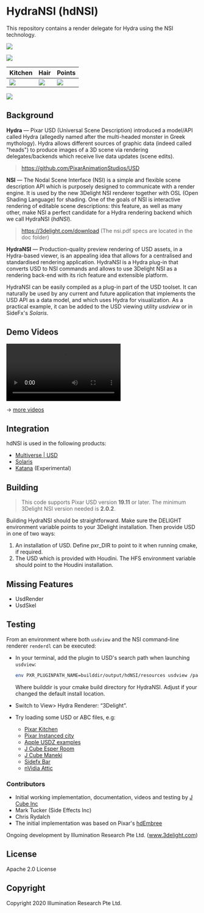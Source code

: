 # HydraNSI (hdNSI)

This repository contains a render delegate for Hydra using the NSI technology.

![](/uploads/8bc6d08ad137bea790682be25bd9f5f3/nsi_kitchen.png)

![](/uploads/d9f5310cc88d6adddeffa4238ecdb9ed/NSI_Solaris.jpg)

| Kitchen | Hair | Points |
| -------- | -------- | -------- | 
| ![](/uploads/c9e2fa6aa4f3cf0f559e6c71efd0b5e8/nsi_kitchen_detail.png) | ![](/uploads/53a9d2d71039d834649beeff557c1fb1/nsi_1M_hair.png)   | ![](/uploads/444a58398fd19d55e2dffd0520736e23/pointcloud-color-size.png)  |


![](https://assets.gitlab-static.net/uploads/-/system/project/avatar/7466299/hydra_gitlab_128px.png)


## Background

**Hydra** — Pixar USD (Universal Scene Description) introduced a model/API called Hydra (allegedly named after the multi-headed monster in Greek mythology). Hydra allows different sources of graphic data (indeed called "heads") to produce images of a 3D scene via rendering delegates/backends which receive live data updates (scene edits).

> https://github.com/PixarAnimationStudios/USD

**NSI** — The Nodal Scene Interface (NSI) is a simple and flexible scene description API which is purposely designed to communicate with a render engine. It is used by the new 3Delight NSI renderer together with OSL (Open Shading Language) for shading. One of the goals of NSI is interactive rendering of editable scene descriptions: this feature, as well as many other, make NSI a perfect candidate for a Hydra rendering backend which we call HydraNSI (*hdNSI*). 

> https://3delight.com/download (The nsi.pdf specs are located in the doc folder)

**HydraNSI** — Production-quality preview rendering of USD assets, in a Hydra-based viewer, is an appealing idea that allows for a centralised and standardised rendering application. HydraNSI is a Hydra plug-in that converts USD to NSI commands and allows to use 3Delight NSI as a rendering back-end with its rich feature and extensible platform.

HydraNSI can be easily compiled as a plug-in part of the USD toolset. It can naturally be used by any current and future application that implements the USD API as a data model, and which uses Hydra for visualization. As a practical example, it can be added to the USD viewing utility *usdview* or in SideFx's *Solaris*.

## Demo Videos

![Demo Video](https://gitlab.com/3DelightOpenSource/HydraNSI/uploads/683abdd0535432b4483ff9135833ebcf/out.mp4)

→ [more videos](https://gitlab.com/3DelightOpenSource/HydraNSI/wikis/Videos)


## Integration

hdNSI is used in the following products:

- [Multiverse | USD](https://multi-verse.io)
- [Solaris](https://sidefx.com)
- [Katana](https://foundry.com) (Experimental)

## Building
> This code supports Pixar USD version **19.11** or later.
> The minimum 3Delight NSI version needed is **2.0.2**.

Building HydraNSI should be straightforward. Make sure the DELIGHT environment variable points to your 3Delight installation. Then provide USD in one of two ways:

1. An installation of USD. Define pxr_DIR to point to it when running cmake, if required.
2. The USD which is provided with Houdini. The HFS environment variable should point to the Houdini installation.

## Missing Features

- UsdRender
- UsdSkel

## Testing

From an environment where both `usdview` and the NSI command-line renderer `renderdl` can be executed:

- In your terminal, add the plugin to USD's search path when launching `usdview`:
  
    ```bash
    env PXR_PLUGINPATH_NAME=builddir/output/hdNSI/resources usdview /path/to/file.usd
    ```
    Where builddir is your cmake build directory for HydraNSI. Adjust if your changed the default install location.
- Switch to View> Hydra Renderer: “3Delight”.
- Try loading some USD or ABC files, e.g:
  - [Pixar Kitchen](http://graphics.pixar.com/usd/files/Kitchen_set.zip)
  - [Pixar Instanced city](http://graphics.pixar.com/usd/files/PointInstancedMedCity.zip)
  - [Apple USDZ examples](https://developer.apple.com/arkit/gallery)
  - [J Cube Esper Room](https://j-cube.jp/solutions/multiverse/assets/)
  - [J Cube Maneki](https://j-cube.jp/solutions/multiverse/assets/)
  - [Sidefx Bar](https://www.sidefx.com/contentlibrary/bar-scene/)
  - [nVidia Attic](https://developer.nvidia.com/usd)
  
### Contributors

- Initial working implementation, documentation, videos and testing by [J Cube Inc](https://j-cube.jp)
- Mark Tucker (Side Effects Inc)
- Chris Rydalch
- The initial implementation was based on Pixar's [hdEmbree](https://github.com/PixarAnimationStudios/USD/tree/master/pxr/imaging/plugin/hdEmbree)

Ongoing development by Illumination Research Pte Ltd. (www.3delight.com)

## License

Apache 2.0 License

## Copyright
Copyright 2020 Illumination Research Pte Ltd.
